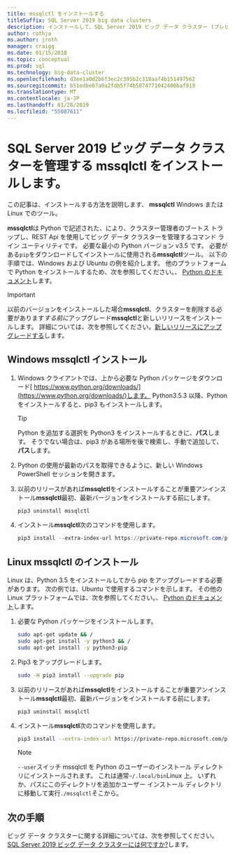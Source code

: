 ```yaml
---
title: mssqlctl をインストールする
titleSuffix: SQL Server 2019 big data clusters
description: インストールして、SQL Server 2019 ビッグ データ クラスター (プレビュー) の管理の mssqlctl ツールをインストールする方法について説明します。
author: rothja
ms.author: jroth
manager: craigg
ms.date: 01/15/2018
ms.topic: conceptual
ms.prod: sql
ms.technology: big-data-cluster
ms.openlocfilehash: d3ee1a0d2b6f3ec2c395b2c318aaf4b151497562
ms.sourcegitcommit: b51edbe07a0a2fdb5f74b5874771042400baf919
ms.translationtype: MT
ms.contentlocale: ja-JP
ms.lasthandoff: 01/28/2019
ms.locfileid: "55087611"
---
```

# <a name="install-mssqlctl-to-manage-sql-server-2019-big-data-clusters"></a>SQL Server 2019 ビッグ データ クラスターを管理する mssqlctl をインストールします。

この記事は、インストールする方法を説明します、 **mssqlctl** Windows または Linux でのツール。

**mssqlctl**は Python で記述された、により、クラスター管理者のブートス トラップし、REST Api を使用してビッグ データ クラスターを管理するコマンド ライン ユーティリティです。 必要な最小の Python バージョン v3.5 です。 必要がある`pip`をダウンロードしてインストールに使用される**mssqlctl**ツール。 以下の手順では、Windows および Ubuntu の例を紹介します。 他のプラットフォームで Python をインストールするため、次を参照してください。、 [Python のドキュメント](https://wiki.python.org/moin/BeginnersGuide/Download)します。

> [!IMPORTANT]
> 以前のバージョンをインストールした場合**mssqlctl**、クラスターを削除する必要があります*する前に*アップグレード**mssqlctl**と新しいリリースをインストールします。 詳細については、次を参照してください。[新しいリリースにアップグレードする](deployment-guidance.md#upgrade)します。

## <a id="windows"></a> Windows mssqlctl インストール

1. Windows クライアントでは、上から必要な Python パッケージをダウンロード[ https://www.python.org/downloads/](https://www.python.org/downloads/)します。 Python3.5.3 以降、Python をインストールすると、pip3 もインストールします。 

   > [!TIP] 
   > Python を追加する選択を Python3 をインストールするときに、**パス**します。 そうでない場合は、pip3 がある場所を後で検索し、手動で追加して、**パス**します。

1. Python の使用が最新のパスを取得できるように、新しい Windows PowerShell セッションを開きます。

1. 以前のリリースがあれば**mssqlctl**をインストールすることが重要アンインストール**mssqlctl**最初、最新バージョンをインストールする前にします。

   ```powershell
   pip3 uninstall mssqlctl
   ```

1. インストール**mssqlctl**次のコマンドを使用します。

   ```powershell
   pip3 install --extra-index-url https://private-repo.microsoft.com/python/ctp-2.2 mssqlctl
   ```

## <a id="linux"></a> Linux mssqlctl のインストール

Linux は、Python 3.5 をインストールしてから pip をアップグレードする必要があります。 次の例では、Ubuntu で使用するコマンドを示します。 その他の Linux プラットフォームでは、次を参照してください。、 [Python のドキュメント](https://wiki.python.org/moin/BeginnersGuide/Download)します。

1. 必要な Python パッケージをインストールします。

   ```bash
   sudo apt-get update && /
   sudo apt-get install -y python3 && /
   sudo apt-get install -y python3-pip
   ```

1. Pip3 をアップグレードします。

   ```bash
   sudo -H pip3 install --upgrade pip
   ```

1. 以前のリリースがあれば**mssqlctl**をインストールすることが重要アンインストール**mssqlctl**最初、最新バージョンをインストールする前にします。

   ```bash
   pip3 uninstall mssqlctl
   ```

1. インストール**mssqlctl**次のコマンドを使用します。

   ```bash
   pip3 install --extra-index-url https://private-repo.microsoft.com/python/ctp-2.2 mssqlctl --user
   ```

   > [!NOTE]
   > `--user`スイッチ mssqlctl を Python のユーザーのインストール ディレクトリにインストールされます。 これは通常`~/.local/bin`Linux 上。 いずれか、パスにこのディレクトリを追加かユーザー インストール ディレクトリに移動して実行`./mssqlctl`そこから。

## <a name="next-steps"></a>次の手順

ビッグ データ クラスターに関する詳細については、次を参照してください。 [SQL Server 2019 ビッグ データ クラスターには何ですか?](big-data-cluster-overview.md)します。
